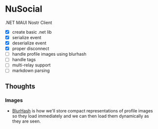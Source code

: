 # NuSocial
.NET MAUI Nostr Client

- [x] create basic .net lib
- [x] serialize event
- [x] deserialize event
- [x] proper disconnect
- [ ] handle profile images using blurhash
- [ ] handle tags
- [ ] multi-relay support
- [ ] markdown parsing

## Thoughts

### Images
- [BlurHash](https://blurha.sh/) is how we'll store compact representations of profile images so they load immediately and we can then load them dynamically as they are seen.